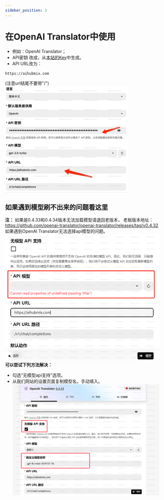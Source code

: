 ```yaml
---
sidebar_position: 3
---
```


# 在OpenAI Translator中使用

- 例如：OpenAI Translator；  
- API密钥 改成，从[本站的Key](https://aihubmix.com/token)中生成。  
- API URL改为：
```
https://aihubmix.com
```
(注意url结尾不要带"/")  
![图片](../media/image1.png) 

## 如果遇到模型刷不出来的问题看这里
**注：**
如果是0.4.33和0.4.34版本无法加载模型请退回老版本，
老板版本地址：https://github.com/openai-translator/openai-translator/releases/tag/v0.4.32  
如果遇到OpenAl Translator无法选择api模型的问题。
![图片](../media/ot1.png)  
**可以尝试下列方法解决：**
- 勾选“无模型api支持”选项。
- 从我们网站的设置页面复制模型名，手动填入。
![图片](../media/ot2.png)
